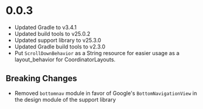 # 0.0.3

* Updated Gradle to v3.4.1
* Updated build tools to v25.0.2
* Updated support library to v25.3.0
* Updated Gradle build tools to v2.3.0
* Put `ScrollDownBehavior` as a String resource for easier usage as a layout_behavior for CoordinatorLayouts.

## Breaking Changes

* Removed `bottomnav` module in favor of Google's `BottomNavigationView` in the design module of the support library
